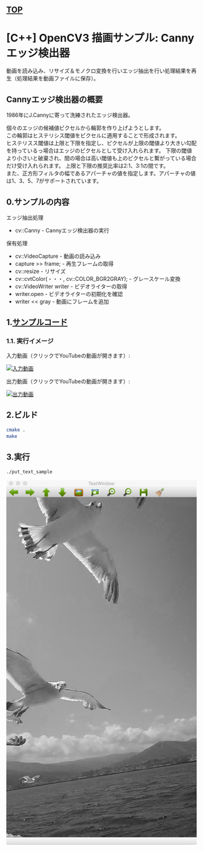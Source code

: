[TOP](https://github.com/maemori/OpenCV3_Sample/)
----

# [C++] OpenCV3 描画サンプル: Cannyエッジ検出器

動画を読み込み、リサイズ＆モノクロ変換を行いエッジ抽出を行い処理結果を再生（処理結果を動画ファイルに保存）。

## Cannyエッジ検出器の概要
1986年にJ.Cannyに寄って洗練されたエッジ検出器。  

個々のエッジの候補値ピクセルから輪郭を作り上げようとします。  
この輪郭はヒステリシス閾値をピクセルに適用することで形成されます。  
ヒステリスス閾値は上限と下限を指定し、ピクセルが上限の閾値より大きい勾配を持っているっ場合はエッジのピクセルとして受け入れられます。
下限の閾値より小さいと破棄され、間の場合は高い閾値も上のピクセルと繋がっている場合だけ受け入れられます。
上限と下限の推奨比率は2:1、3:1の間です。  
また、正方形フィルタの幅であるアパーチャの値を指定します。アパーチャの値は1、3、5、7がサポートされています。
 
## 0.サンプルの内容

エッジ抽出処理
* cv::Canny - Cannyエッジ検出器の実行

保有処理
* cv::VideoCapture - 動画の読み込み
* capture >> frame; - 再生フレームの取得
* cv::resize - リサイズ
* cv::cvtColor(・・・, cv::COLOR_BGR2GRAY); - グレースケール変換
* cv::VideoWriter writer - ビデオライターの取得
* writer.open - ビデオライターの初期化を確認
* writer << gray - 動画にフレームを追加

## 1.[サンプルコード](./main.cpp)


### 1.1. 実行イメージ

入力動画（クリックでYouTubeの動画が開きます）:

[![入力動画](http://img.youtube.com/vi/UDPQthJe7cg/0.jpg)](https://www.youtube.com/watch?v=UDPQthJe7cg)

出力動画（クリックでYouTubeの動画が開きます）:

[![出力動画](http://img.youtube.com/vi/w7DHFM1D1zU/0.jpg)](https://www.youtube.com/watch?v=w7DHFM1D1zU)

## 2.ビルド

``` bash
cmake .
make
```

## 3.実行

``` bash
./put_text_sample
```

![実行結果イメージ](./etc/Execution_result/sample_01.png)
